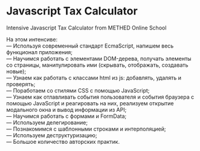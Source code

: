 # Javascript Tax Calculator    
Intensive Javascript Tax Calculator from METHED Online School    

На этом интенсиве:    
— Используя современный стандарт EcmaScript, напишем весь функционал приложения;    
— Научимся работать с элементами DOM-дерева, получать элементы со страницы, манипулировать ими (скрывать, отображать, создавать новые);    
— Узнаем как работать с классами html из js: добавлять, удалять и проверять;    
— Поработаем со стилями CSS с помощью JavaScript;    
— Узнаем как отлавливать события пользователя и события браузера с помощью JavaScript и реагировать на них, реализуем открытие модального окна и вывод информации из API;   
— Научимся работать с формами и FormData;    
— Используем делегирование;    
— Познакомимся с шаблонными строками и интерполяцией;    
— Используем деструктуризацию;    
— Большое количество авторских практик.    



